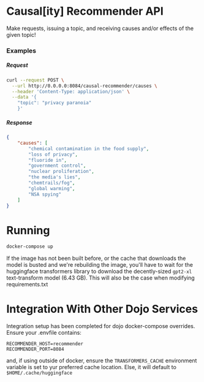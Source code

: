 
# Causal[ity] Recommender API

Make requests, issuing a topic, and receiving causes and/or effects of the given topic!

### Examples

##### Request

```bash
curl --request POST \
  --url http://0.0.0.0:8084/causal-recommender/causes \
  --header 'Content-Type: application/json' \
  --data '{
	"topic": "privacy paranoia"
    }'
```

##### Response

```json
{
	"causes": [
		"chemical contamination in the food supply",
		"loss of privacy",
		"fluoride in",
		"government control",
		"nuclear proliferation",
		"the media's lies",
		"chemtrails/fog",
		"global warming",
		"NSA spying"
	]
}
```

# Running

```bash
docker-compose up
```

If the image has not been built before, or the cache that downloads the model is busted and we're rebuilding the image, you'll have to wait for the huggingface transformers library to download the decently-sized `gpt2-xl` text-transform model (6.43 GB). This will also be the case when modifying requirements.txt

# Integration With Other Dojo Services

Integration setup has been completed for dojo docker-compose overrides. Ensure your .envfile contains:

```
RECOMMENDER_HOST=recommender
RECOMMENDER_PORT=8084
```

and, if using outside of docker, ensure  the `TRANSFORMERS_CACHE` environment variable is set to yur preferred cache location. Else, it will default to `$HOME/.cache/huggingface`

